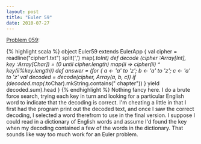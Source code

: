 ```yaml
---
layout: post
title: "Euler 59"
date: 2010-07-27
---
```


[Problem 059]\:

{% highlight scala %}
object Euler59 extends EulerApp {
  val cipher = readline("cipher1.txt") split(',') map(_.toInt)
  def decode (cipher :Array[Int], key :Array[Char]) =
    (0 until cipher.length) map(ii => cipher(ii) ^ key(ii%key.length))
  def answer = (for {
    a <- 'a' to 'z'; b <- 'a' to 'z'; c <- 'a' to 'z'
    val decoded = decode(cipher, Array(a, b, c))
    if (decoded.map(_.toChar).mkString.contains(" chapter"))
  } yield decoded.sum).head
}
{% endhighlight %}
Nothing fancy here. I do a brute force search, trying each key in turn and looking for a particular English word to indicate that the decoding is correct. I'm cheating a little in that I first had the program print out the decoded text, and once I saw the correct decoding, I selected a word therefrom to use in the final version. I suppose I could read in a dictionary of English words and assume I'd found the key when my decoding contained a few of the words in the dictionary. That sounds like way too much work for an Euler problem.


[Problem 059]: http://projecteuler.net/index.php?section=problems&id=59
